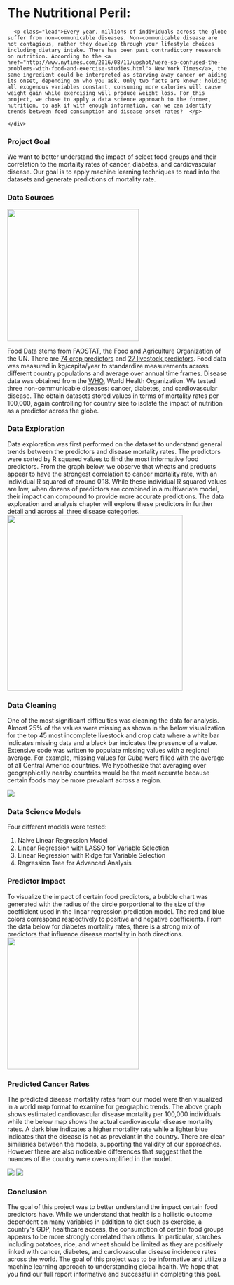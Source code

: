 <div class="lead">
    <div class="col-md-9 col-md-offset-1">
    <h1 >The Nutritional Peril:</h1>

      <p class="lead">Every year, millions of individuals across the globe suffer from non-communicable diseases. Non-communicable disease are not contagious, rather they develop through your lifestyle choices including dietary intake. There has been past contradictory research on nutrition. According to the <a href="http://www.nytimes.com/2016/08/11/upshot/were-so-confused-the-problems-with-food-and-exercise-studies.html"> New York Times</a>, the same ingredient could be interpreted as starving away cancer or aiding its onset, depending on who you ask. Only two facts are known: holding all exogenous variables constant, consuming more calories will cause weight gain while exercising will produce weight loss. For this project, we chose to apply a data science approach to the former, nutrition, to ask if with enough information, can we can identify trends between food consumption and disease onset rates?  </p>

    </div>
  </div>

  <div class="row">
    <div class="col-md-9 col-md-offset-1">
      <h3 class="page-header">Project Goal </h3>
    </div>
  </div>


  <div class="col-md-9 col-md-offset-1">
    <div>
      <p>We want to better understand the impact of select food groups and their correlation to the mortality rates of cancer, diabetes, and cardiovascular disease. Our goal is to apply machine learning techniques to read into the datasets and generate predictions of mortality rate.  </p>
    </div>
  </div>

  <div class="row">
    <div class="col-md-9 col-md-offset-1">
      <h3 class="page-header">Data Sources</h3>
    </div>
  </div>

  <div class="row">
    <div class="col-md-9 col-md-offset-1">
          <img src="http://i.imgur.com/Uppy7Hi.png" width = 300>
      <p>Food Data stems from FAOSTAT, the Food and Agriculture Organization of the UN. There are <a href="http://www.fao.org/faostat/en/#data/CC">74 crop predictors</a> and <a href="http://www.fao.org/faostat/en/#data/CL">27 livestock predictors</a>. Food data was measured in kg/capita/year to standardize measurements across different country populations and average over annual time frames. Disease data was obtained from the <a href="http://apps.who.int/gho/data/node.main.A859?lang=en">WHO</a>, World Health Organization. We tested three non-communicable diseases: cancer, diabetes, and cardiovascular disease. The obtain datasets stored values in terms of mortality rates per 100,000, again controlling for country size to isolate the impact of nutrition as a predictor across the globe. </p>
    </div>
  </div>

  <div class="row">
    <div class="col-md-9 col-md-offset-1">
      <h3 class="page-header">Data Exploration</h3>
    </div>
  </div>

  <div class="row">
    <div class="col-md-9 col-md-offset-1">
      <p>Data exploration was first performed on the dataset to understand general trends between the predictors and disease mortality rates. The predictors were sorted by R squared values to find the most informative food predictors. From the graph below, we observe that wheats and products appear to have the strongest correlation to cancer mortality rate, with an individual R squared of around 0.18. While these individual R squared values are low, when dozens of predictors are combined in a multivariate model, their impact can compound to provide more accurate predictions. The data exploration and analysis chapter will explore these predictors in further detail and across all three disease categories. 
      <br><img src="http://i.imgur.com/TNHHgx3.png" width=400px>
      </p>
    </div>
  </div>

  <div class="row">
    <div class="col-md-9 col-md-offset-1">
      <h3 class="page-header">Data Cleaning</h3>
    </div>
  </div>

  <div class="row">
    <div class="col-md-9 col-md-offset-1">
      <p>One of the most significant difficulties was cleaning the data for analysis. Almost 25% of the values were missing as shown in the below visualization for the top 45 most incomplete livestock and crop data where a white bar indicates missing data and a black bar indicates the presence of a value. Extensive code was written to populate missing values with a regional average. For example, missing values for Cuba were filled with the average of all Central America countries. We hypothesize that averaging over geographically nearby countries would be the most accurate because certain foods may be more prevalant across a region. </p>
    <img src="http://i.imgur.com/tnKZpuj.png">
    </div>
  </div>

  <div class="row">
    <div class="col-md-9 col-md-offset-1">
      <h3 class="page-header">Data Science Models</h3>
    </div>
  </div>

  <div class="row">
    <div class="col-md-9 col-md-offset-1">
      <p>Four different models were tested:      </p>
      <ol>
          <li> Naive Linear Regression Model</li>
          <li> Linear Regression with LASSO for Variable Selection </li>
          <li> Linear Regression with Ridge for Variable Selection </li>
          <li> Regression Tree for Advanced Analysis </li>
       </ol>
    </div>
  </div>

  <div class="row">
    <div class="col-md-9 col-md-offset-1">
      <h3 class="page-header">Predictor Impact</h3>
    </div>
  </div>

  <div class="row">
    <div class="col-md-9 col-md-offset-1">
      <p>To visualize the impact of certain food predictors, a bubble chart was generated with the radius of the circle porportional to the size of the coefficient used in the linear regression prediction model. The red and blue colors correspond respectively to positive and negative coefficients.  From the data below for diabetes mortality rates, there is a strong mix of predictors that influence disease mortality in both directions. 
      <img src="http://i.imgur.com/NzeMTU5.png" width="300">
      </p>
    </div>
  </div>

  <div class="row">
    <div class="col-md-9 col-md-offset-1">
      <h3 class="page-header">Predicted Cancer Rates</h3>
    </div>
  </div>

  <div class="row">
    <div class="col-md-9 col-md-offset-1">
      <p>The predicted disease mortality rates from our model were then visualized in a world map format to examine for geographic trends. The above graph shows estimated cardiovascular disease mortality per 100,000 individuals while the below map shows the actual cardiovascular disease mortality rates. A dark blue indicates a higher mortality rate while a lighter blue indicates that the disease is not as prevelant in the country. There are clear similiaries between the models, supporting the validity of our approaches. However there are also noticeable differences that suggest that the nuances of the country were oversimplified in the model. </p>
      <img src="http://i.imgur.com/4qmNdje.png">
      <img src="http://i.imgur.com/tzGEHNZ.png">
      </div>
    </div>

  <div class="row">
    <div class="col-md-9 col-md-offset-1">
      <h3 class="page-header">Conclusion</h3>
    </div>
  </div>

  <div class="row">
    <div class="col-md-9 col-md-offset-1">
      <p>The goal of this project was to better understand the impact certain food predictors have. While we understand that health is a hollistic outcome dependent on many variables in addition to diet such as exercise, a country's GDP, healthcare access, the consumption of certain food groups appears to be more strongly correlated than others. In particular, starches including potatoes, rice, and wheat should be limited as they are positively linked with cancer, diabetes, and cardiovascular disease incidence rates across the world. The goal of this project was to be informative and utilize a machine learning approach to understanding global health. We hope that you find our full report informative and successful in completing this goal. </p>
    </div>
  </div>
